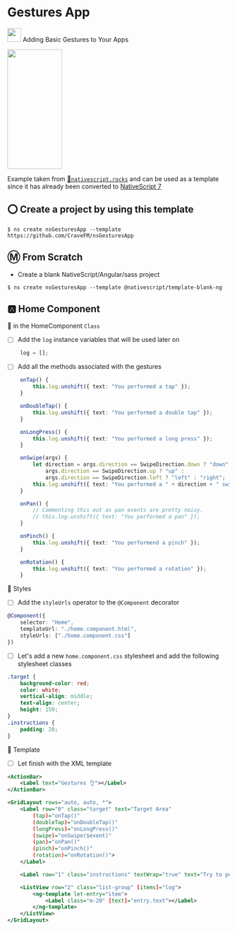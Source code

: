 # Gestures App

[<img src="https://github.com/angular/angular/blob/master/aio/src/assets/images/logos/angular/angular.png" width="31" height="31"></img>](https://play.nativescript.org/?template=play-ng&id=Wh9rvG&v=49) Adding Basic Gestures to Your Apps

[<img src="https://raw.githubusercontent.com/NativeScript/code-samples/master/screens/basic-gestures.png" width="124" height="270"></img>](https://play.nativescript.org/?template=play-ng&id=Wh9rvG&v=49)

Example taken from [:bookmark:`nativescript.rocks`](https://plugins.nativescript.rocks/samples) and can be used as a template since it has already been converted to [NativeScript 7](https://nativescript.org/blog/nativescript-7-announcement)

## :o: Create a project by using this template

```
$ ns create nsGesturesApp --template https://github.com/CraveFM/nsGesturesApp
```


## :m: From Scratch

* Create a blank NativeScript/Angular/sass project

```
$ ns create nsGesturesApp --template @nativescript/template-blank-ng
```

## :a: Home Component

:round_pushpin: in the HomeComponent `Class`

- [ ] Add the `log` instance variables that will be used later on

```typescript
    log = [];
```

- [ ] Add all the methods associated with the gestures

```typescript
    onTap() {
        this.log.unshift({ text: "You performed a tap" });
    }

    onDoubleTap() {
        this.log.unshift({ text: "You performed a double tap" });
    }

    onLongPress() {
        this.log.unshift({ text: "You performed a long press" });
    }

    onSwipe(args) {
        let direction = args.direction == SwipeDirection.down ? "down" :
            args.direction == SwipeDirection.up ? "up" :
            args.direction == SwipeDirection.left ? "left" : "right";
        this.log.unshift({ text: "You performed a " + direction + " swipe" });
    }

    onPan() {
        // Commenting this out as pan events are pretty noisy.
        // this.log.unshift({ text: "You performed a pan" });
    }

    onPinch() {
        this.log.unshift({ text: "You performend a pinch" });
    }

    onRotation() {
        this.log.unshift({ text: "You performed a rotation" });
    }
```

:round_pushpin: Styles

- [ ] Add the `styleUrls` operator to the `@Component` decorator

```typescript
@Component({
    selector: "Home",
    templateUrl: "./home.component.html",
    styleUrls: ["./home.component.css"]
})
```

- [ ] Let's add a new `home.component.css` stylesheet and add the following stylesheet classes

```css
.target {
    background-color: red;
    color: white;
    vertical-align: middle;
    text-align: center;
    height: 150;
}
.instructions {
    padding: 20;
}
```


:round_pushpin: Template

- [ ] Let finish with the XML template

```xml
<ActionBar>
    <Label text="Gestures 👌"></Label>
</ActionBar>
```

```xml
<GridLayout rows="auto, auto, *">
	<Label row="0" class="target" text="Target Area"
		(tap)="onTap()"
		(doubleTap)="onDoubleTap()"
		(longPress)="onLongPress()"
		(swipe)="onSwipe($event)"
		(pan)="onPan()"
		(pinch)="onPinch()"
		(rotation)="onRotation()">
	</Label>

	<Label row="1" class="instructions" textWrap="true" text="Try to perform the following gestures in the target area—tap, double tap, long press, swipe, pinch, and rotation."></Label>

	<ListView row="2" class="list-group" [items]="log">
		<ng-template let-entry="item">
			<Label class="m-20" [text]="entry.text"></Label>
		</ng-template>
	</ListView>
</GridLayout>
```

